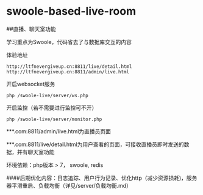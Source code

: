 # swoole-based-live-room
##直播、聊天室功能

学习重点为Swoole，代码省去了与数据库交互的内容

体验地址 
```
http://ltfnevergiveup.cn:8811/live/detail.html
http://ltfnevergiveup.cn:8811/admin/live.html
```

开启websocket服务
```
php /swoole-live/server/ws.php 
```
开启监控（若不需要进行监控可不开）
```
php /swoole-live/server/monitor.php
```
***.com:8811/admin/live.html为直播员页面

***.com:8811/live/detail.html为用户查看的页面，可接收直播员即时发送的数据，并有聊天室功能

环境依赖：php版本 > 7， swoole, redis

####后期优化内容：日志追踪、用户行为记录、优化http（减少资源损耗)，服务器平滑重启、负载均衡（详见/server/负载均衡.md）
